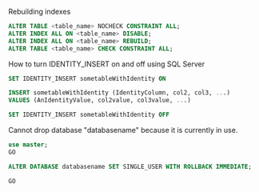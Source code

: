 
Rebuilding indexes

```sql
ALTER TABLE <table_name> NOCHECK CONSTRAINT ALL;
ALTER INDEX ALL ON <table_name> DISABLE;
ALTER INDEX ALL ON <table_name> REBUILD;
ALTER TABLE <table_name> CHECK CONSTRAINT ALL;
```

How to turn IDENTITY_INSERT on and off using SQL Server

```sql
SET IDENTITY_INSERT sometableWithIdentity ON

INSERT sometableWithIdentity (IdentityColumn, col2, col3, ...)
VALUES (AnIdentityValue, col2value, col3value, ...)

SET IDENTITY_INSERT sometableWithIdentity OFF
```

Cannot drop database "databasename" because it is currently in use.

```sql
use master;
GO

ALTER DATABASE databasename SET SINGLE_USER WITH ROLLBACK IMMEDIATE;

GO
```
